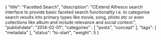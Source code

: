 {
    "title": "Facetted Search",
    "description": "CExtend Alfresco search interface to provide basic faceted search functionality i.e. to categorise search results into primary types like movie, song, photo etc or even collections like album and include relevance and social context.",
    "publishdate": "2014-02-01",
    "categories" : [
    	 "posts", "concept"
    ],
    "tags": [ "metadata" ],
    "status": "to-start",
    "weight": 5
}

